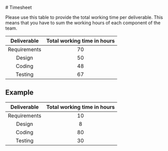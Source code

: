 ﻿﻿﻿﻿﻿﻿﻿# TimesheetPlease use this table to provide the total working time per deliverable. This means that you have to sum the working hours of each component of the team.| Deliverable | Total working time in hours ||:-----------:|:------------------:||Requirements|70 ||Design |50 ||Coding |48 ||Testing | 67 |## Example| Deliverable | Total working time in hours ||:-----------:|:------------------:||Requirements| 10 ||Design | 8 ||Coding | 80 ||Testing | 30 |